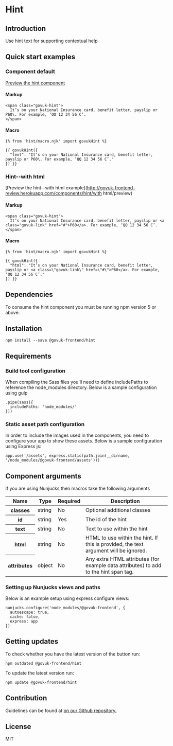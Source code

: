 # Hint

## Introduction

Use hint text for supporting contextual help

## Quick start examples

### Component default

[Preview the hint component](http://govuk-frontend-review.herokuapp.com/components/hint/preview)

#### Markup

    <span class="govuk-hint">
      It’s on your National Insurance card, benefit letter, payslip or P60\. For example, ‘QQ 12 34 56 C’.
    </span>

#### Macro

    {% from 'hint/macro.njk' import govukHint %}

    {{ govukHint({
      "text": "It’s on your National Insurance card, benefit letter, payslip or P60\. For example, ‘QQ 12 34 56 C’."
    }) }}

### Hint--with html

[Preview the hint--with html example](http://govuk-frontend-review.herokuapp.com/components/hint/with html/preview)

#### Markup

    <span class="govuk-hint">
      It’s on your National Insurance card, benefit letter, payslip or <a class="govuk-link" href="#">P60</a>. For example, ‘QQ 12 34 56 C’.
    </span>

#### Macro

    {% from 'hint/macro.njk' import govukHint %}

    {{ govukHint({
      "html": "It’s on your National Insurance card, benefit letter, payslip or <a class=\"govuk-link\" href=\"#\">P60</a>. For example, ‘QQ 12 34 56 C’."
    }) }}

## Dependencies

To consume the hint component you must be running npm version 5 or above.

## Installation

    npm install --save @govuk-frontend/hint

## Requirements

### Build tool configuration

When compiling the Sass files you'll need to define includePaths to reference the node_modules directory. Below is a sample configuration using gulp

    .pipe(sass({
      includePaths: 'node_modules/'
    }))

### Static asset path configuration

In order to include the images used in the components, you need to configure your app to show these assets. Below is a sample configuration using Express js:

    app.use('/assets', express.static(path.join(__dirname, '/node_modules/@govuk-frontend/assets')))

## Component arguments

If you are using Nunjucks,then macros take the following arguments

<table class="govuk-table">

<thead class="govuk-table__head">

<tr class="govuk-table__row">

<th class="govuk-table__header" scope="col">Name</th>

<th class="govuk-table__header" scope="col">Type</th>

<th class="govuk-table__header" scope="col">Required</th>

<th class="govuk-table__header" scope="col">Description</th>

</tr>

</thead>

<tbody class="govuk-table__body">

<tr class="govuk-table__row">

<th class="govuk-table__header" scope="row">classes</th>

<td class="govuk-table__cell ">string</td>

<td class="govuk-table__cell ">No</td>

<td class="govuk-table__cell ">Optional additional classes</td>

</tr>

<tr class="govuk-table__row">

<th class="govuk-table__header" scope="row">id</th>

<td class="govuk-table__cell ">string</td>

<td class="govuk-table__cell ">Yes</td>

<td class="govuk-table__cell ">The id of the hint</td>

</tr>

<tr class="govuk-table__row">

<th class="govuk-table__header" scope="row">text</th>

<td class="govuk-table__cell ">string</td>

<td class="govuk-table__cell ">No</td>

<td class="govuk-table__cell ">Text to use within the hint</td>

</tr>

<tr class="govuk-table__row">

<th class="govuk-table__header" scope="row">html</th>

<td class="govuk-table__cell ">string</td>

<td class="govuk-table__cell ">No</td>

<td class="govuk-table__cell ">HTML to use within the hint. If this is provided, the text argument will be ignored.</td>

</tr>

<tr class="govuk-table__row">

<th class="govuk-table__header" scope="row">attributes</th>

<td class="govuk-table__cell ">object</td>

<td class="govuk-table__cell ">No</td>

<td class="govuk-table__cell ">Any extra HTML attributes (for example data attributes) to add to the hint span tag.</td>

</tr>

</tbody>

</table>

### Setting up Nunjucks views and paths

Below is an example setup using express configure views:

    nunjucks.configure('node_modules/@govuk-frontend', {
      autoescape: true,
      cache: false,
      express: app
    })

## Getting updates

To check whether you have the latest version of the button run:

    npm outdated @govuk-frontend/hint

To update the latest version run:

    npm update @govuk-frontend/hint

## Contribution

Guidelines can be found at [on our Github repository.](https://github.com/alphagov/govuk-frontend/blob/master/CONTRIBUTING.md "link to contributing guidelines on our github repository")

## License

MIT